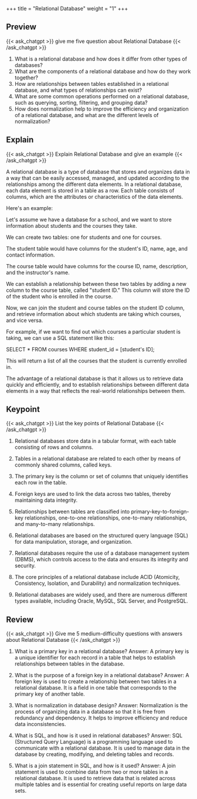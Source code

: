 +++
title = "Relational Database"
weight = "1"
+++
## Preview
{{< ask_chatgpt >}}
give me five question about Relational Database
{{< /ask_chatgpt >}}



1. What is a relational database and how does it differ from other types of databases?
2. What are the components of a relational database and how do they work together?
3. How are relationships between tables established in a relational database, and what types of relationships can exist?
4. What are some common operations performed on a relational database, such as querying, sorting, filtering, and grouping data?
5. How does normalization help to improve the efficiency and organization of a relational database, and what are the different levels of normalization?   

## Explain
{{< ask_chatgpt >}}
Explain Relational Database and give an example
{{< /ask_chatgpt >}}



A relational database is a type of database that stores and organizes data in a way that can be easily accessed, managed, and updated according to the relationships among the different data elements. In a relational database, each data element is stored in a table as a row. Each table consists of columns, which are the attributes or characteristics of the data elements.

Here's an example: 

Let's assume we have a database for a school, and we want to store information about students and the courses they take.

We can create two tables: one for students and one for courses. 

The student table would have columns for the student's ID, name, age, and contact information. 

The course table would have columns for the course ID, name, description, and the instructor's name.

We can establish a relationship between these two tables by adding a new column to the course table, called "student ID." This column will store the ID of the student who is enrolled in the course. 

Now, we can join the student and course tables on the student ID column, and retrieve information about which students are taking which courses, and vice versa. 

For example, if we want to find out which courses a particular student is taking, we can use a SQL statement like this:

SELECT * FROM courses WHERE student_id = [student's ID];

This will return a list of all the courses that the student is currently enrolled in. 

The advantage of a relational database is that it allows us to retrieve data quickly and efficiently, and to establish relationships between different data elements in a way that reflects the real-world relationships between them.   

## Keypoint
{{< ask_chatgpt >}}
List the key points of Relational Database
{{< /ask_chatgpt >}}



1. Relational databases store data in a tabular format, with each table consisting of rows and columns.

2. Tables in a relational database are related to each other by means of commonly shared columns, called keys.

3. The primary key is the column or set of columns that uniquely identifies each row in the table. 

4. Foreign keys are used to link the data across two tables, thereby maintaining data integrity.

5. Relationships between tables are classified into primary-key-to-foreign-key relationships, one-to-one relationships, one-to-many relationships, and many-to-many relationships. 

6. Relational databases are based on the structured query language (SQL) for data manipulation, storage, and organization.

7. Relational databases require the use of a database management system (DBMS), which controls access to the data and ensures its integrity and security.

8. The core principles of a relational database include ACID (Atomicity, Consistency, Isolation, and Durability) and normalization techniques.

9. Relational databases are widely used, and there are numerous different types available, including Oracle, MySQL, SQL Server, and PostgreSQL.   

## Review
{{< ask_chatgpt >}}
Give me 5 medium-difficulty questions with answers about Relational Database
{{< /ask_chatgpt >}}



1. What is a primary key in a relational database?
Answer: A primary key is a unique identifier for each record in a table that helps to establish relationships between tables in the database.

2. What is the purpose of a foreign key in a relational database?
Answer: A foreign key is used to create a relationship between two tables in a relational database. It is a field in one table that corresponds to the primary key of another table.

3. What is normalization in database design?
Answer: Normalization is the process of organizing data in a database so that it is free from redundancy and dependency. It helps to improve efficiency and reduce data inconsistencies.

4. What is SQL, and how is it used in relational databases?
Answer: SQL (Structured Query Language) is a programming language used to communicate with a relational database. It is used to manage data in the database by creating, modifying, and deleting tables and records.

5. What is a join statement in SQL, and how is it used?
Answer: A join statement is used to combine data from two or more tables in a relational database. It is used to retrieve data that is related across multiple tables and is essential for creating useful reports on large data sets.   

